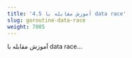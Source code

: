 ```yaml
---
title: '4.5 آموزش مقابله با data race'
slug: goroutine-data-race
weight: 7005
---
```


آموزش مقابله با data race...